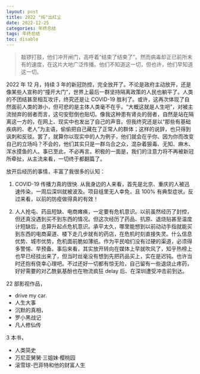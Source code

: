 ```yaml
---
layout: post
title: 2022 "炖"出红尘
date: 2022-12-25
categories: 年终总结
tags: 年终总结
toc: disable
---
```

> 敲锣打鼓，他们冲开闸门，高呼着“结束了结束了”。然而病毒却正已前所未有的速度，在这片大地广泛传播。他们不知道这一切，但也许，他们早知道这一切。

2022 年 12 月，持续 3 年的新冠防控，完全放开了。不论是政府主动放开，还是像某些人宣称的“撞开大门”，世界上最后一群坚持隔离政策的人民也躺平了。人类的不团结甚至相互攻讦，终究还是让 COVID-19 胜利了。或许，这再次体现了自然面前人类的渺小，但可悲的是主体人类毫不在乎。“大概这就是人生吧”，对被主流抛弃的弱者而言，这句安慰倒也贴切。像我这种患有肾炎的弱者，自然是站在隔离这一方的，在网上、现实中也发出了自己的声音。但我终究还是以“那些有基础疾病的、老人”为主语，偷偷把自己藏在了正常人的群体；这样的说辞，也只得到讽刺和反驳。罢了，就算你以现实中的人为例子，他们就会在乎你、因为你而改变自己的立场吗？不会的，他们其实只是一群乌合之众，混杂着狠毒、无知、麻木、浑水摸鱼的人。事已至此，不必再言。积极的一面是，我们的注意力将不再被新冠所牵扯，从主流来看，一切终于都翻篇了。

放开后经历的事情，丰富了我很多的认知：

1. COVID-19 传播力真的很快. 从我身边的人来看，首先是北京、重庆的人被迅速传染，一周后深圳就被波及。项目组里无人幸免，且 100% 有典型症状。反过来看，以前的防疫做得真的有效！

2. 人人抢屯、药品短缺、电商瘫痪，一定要有危机意识。以前虽然经历了封控，但还真没遇到买不到东西的情况。但这次经历了药品、抗原、退烧贴甚至温度计短缺后，总算升起点危机意识。承平太久，哪里能想到以前动动手指就能买到东西的电商渠道、楼下走几步就有的药店，在危机时刻直接失灵。什么信息优势、城市优势，危机面前脆如薄纸。作为平民咱们没有过硬的渠道，必须得多警惕、早预备。事后来看，其实放开转向在媒体上早就吹风了，知乎热榜上也早已经挂出来了，但当时丝毫没有想到先把药品买上，实在是迟钝。也许当时还抱有侥幸心理吧。不过还好一切都有惊无险，自己留有一些退烧止疼药，好好需要的对乙酰氨基酚也在物流疯狂 delay 后、在深圳遭受冲击前到达。



22 部影视作品，

- drive my car.
- 人生大事
- 沉默的真相，
- 罗小黑战记
- 凡人修仙传

3 本书，

- 人类简史
- 万尼亚舅舅·三姐妹·樱桃园
- 滚雪球-巴菲特和他的财富人生